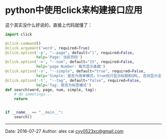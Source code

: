 # python中使用click来构建接口应用

这个其实没什么好说的，直接上代码就懂了：

```python
import click

@click.command()
@click.argument('word', required=True)
@click.option('-p', "--page", default="1", required=False,
              help='Page: 当前页码')
@click.option('-n', "--num", default="15", required=False,
              help='page Number: 每页显示条数')
@click.option('-s', "--simple", default="true", required=False,
              help='Simple: 是否为简单模式，true则只显示标题和URL, 否则显示全部')
@click.option('-t', "--tag", default="false", required=False,
              help='Tag: 是否为标签模式')
def search(word, page, num, simple, tag):
    # do sometings...
    return


if __name__ == "__main__":
    search()
```




---------

Date: 2016-07-27  Author: alex cai <cyy0523xc@gmail.com>
